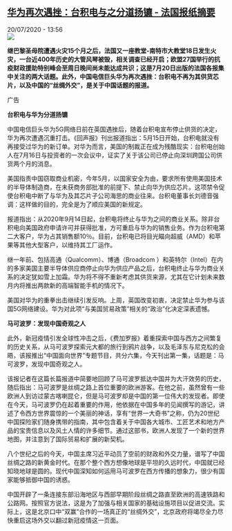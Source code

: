 <!--1595249726000-->
[华为再次遇挫：台积电与之分道扬镳 - 法国报纸摘要](http://www.rfi.fr//cn/%E4%B8%AD%E5%9B%BD/20200720-%E5%8D%8E%E4%B8%BA%E5%86%8D%E6%AC%A1%E9%81%87%E6%8C%AB-%E5%8F%B0%E7%A7%AF%E7%94%B5%E4%B8%8E%E4%B9%8B%E5%88%86%E9%81%93%E6%89%AC%E9%95%B3)
------

<div>20/07/2020 - 13:56</div><img src="https://s.rfi.fr/media/display/de712a84-105a-11ea-a2a3-005056bff430/w:310/p:16x9/03-revue-de-presse_0.png"><p><strong>继巴黎圣母院遭遇火灾15个月之后，法国又一座教堂-南特市大教堂18日发生火灾，一台近400年历史的大管风琴被毁，相关调查已经开启；欧盟27国举行的抗疫财政援助特别峰会至周日晚间尚未能达成共识；这是7月20日出版的法国各报集中关注的两大话题。此外，中国电信巨头华为再次遇挫：台积电不再为其供货芯片，以及中国的“丝绸外交”，是关于中国话题的报道。</strong></p><div class="t-content__body u-clearfix"><div class="m-interstitial"><div class="m-interstitial__ad"><divclass="m-block-ad "data-tms-ad-type="box"data-tms-ad-status="idle"data-tms-ad-pos="1"><div class="m-block-ad__label">广告</div><div class="m-block-ad__content"></div></div></div></div><p><strong>台积电与华为分道扬镳</strong></p><p>中国电信巨头华为5G网络日前在英国遇挫后，随着台积电宣布停止供货的决定，华为再次遭遇沉重打击。《回声报》刊出报道指出：5月15日开始，台积电就没有再接受过华为的新订单。对华为而言，美国的制裁正在成为残酷现实：台积电创始人在7月16日与投资者的一次会议中，证实了关于该公司已停止向深圳跨国公司供货两个月的消息。</p><p>美国指责中国窃取商业机密，今年5月，以国家安全为由，要求所有使用美国技术的半导体制造商，在未获商务部批准的前提下、禁止向华为供应芯片。这项禁令促使台积电中断了与华为及其芯片子公司海思的商业往来。台积电董事长刘德音强调：这样做的目的，完全是为了顺应美国的新规定。</p><p>报道指出：从2020年9月14日起，台积电将终止与华为之间的商业关系。除非台积电向美国政府申请许可并获得批准，方可重启与华为的销售业务。作为台积电第二大客户，华为占其销售额10％。目前，台积电已将目光瞄向超威（AMD）和苹果等其他大型客户，以维持其工厂运作。</p><p>继一年前、包括高通（Qualcomm）、博通（Broadcom ）和英特尔（Intel）在内的多家美国主要半导体供应商停止向华为供应产品之后，台积电终止与华为商业关系的决定犹如雪上加霜。华为将不得不重新考虑其供货来源，尤其在它计划未来数月内将推出两款新的高端智能手机的情况下。</p><p>美国对华为的重拳出击继续引发反响。上周，英国改变初衷，决定禁止华为参与该国5G网络建设。华为对此项“与美国贸易政策”相关的“政治”化决定深表遗憾。</p><p><strong>马可波罗：发现中国奇观之人</strong></p><p>此外，新冠疫情引发全球性冲击之后，《费加罗报》着重探索中国与西方之间繁复的历史关系，从马可波罗探索元大都的旅行到鸦片战争，以及毛泽东与尼克松的会晤，该报推出“中国面向世界”专题节目，共分六集，今天刊出第一集，话题是：马可波罗，发现中国奇观之人。</p><p>该报记者在这篇长篇报道中简要地回顾了马可波罗抵达中国并为大汗效劳的历史，随后指出：马可波罗是丝绸之路上首位重要的欧洲游客。在他之前，虽然曾有一些欧洲人到访过蒙古喀喇昆仑，但是马可波罗却是中国的第一位伟大的发现者。即使在今天，马可波罗仍在起着重要的作用，他依据在中国多年的见闻撰写的游记，讲述了令西方世界震惊的一个美丽的神话，享有“世界一大奇书”之称，仍为20世纪中国探险家们随身携带的指南，其中包含着关于中国各大城市、工匠艺术和地方产品的宝贵信息以及风土人情的许多细节。通过这部书，欧洲人发现了一个新的世界地图，并注意到了国际贸易和扩展的新契机。</p><p>八个世纪之后的今天，中国主席习近平动员了空前的财政和外交力量，谱写了中国丝绸之路的新黄金时代。在那个整个西方想像地球是平坦的久远时代，中国就已经知晓地球是圆的。现代中国深知如何运用马可波罗在西方传播的想象力，很少有国家能够抵御中国的诱惑。</p><p>中国开辟了一条连接东部沿海地区与西部早期阶段丝绸之路直至欧洲的高速铁路和公路网。按照官方说法，这是为了加强与相关国家的基础设施项目以促进交流。实际上，这是北京口中“双赢”合作的一场真正的“丝绸外交”，北京政府将竭尽全力尽快重启这场外交以翻过新冠疫情这一页面。</p><div class="o-self-promo o-self-promo--nl o-self-promo--hidden" data-selfpromo-newsletter></div><div class="o-self-promo o-self-promo--app o-self-promo--hidden" data-selfpromo-app></div></div>
